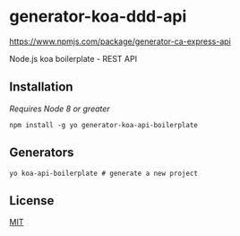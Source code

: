 # generator-koa-ddd-api
<https://www.npmjs.com/package/generator-ca-express-api>

Node.js koa boilerplate - REST API   

## Installation

_Requires Node 8 or greater_

```shell
npm install -g yo generator-koa-api-boilerplate
```

## Generators

```shell
yo koa-api-boilerplate # generate a new project
```

## License
[MIT](LICENSE)
